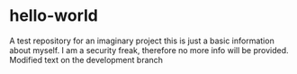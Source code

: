 # hello-world
A test repository for an imaginary project
this is just a basic information about myself. I am a security freak, therefore no more info will be provided.
Modified text on the development branch
